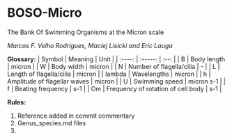 # BOSO-Micro
The Bank Of Swimming Organisms at the Micron scale

*Marcos F. Velho Rodrigues, Maciej Lisicki and Eric Lauga*

**Glossary:**
| Symbol | Meaning | Unit |
| :----: | :-----: | :--: |
| B | Body length | micron |
| W | Body width | micron |
| N | Number of flagella/cilia | - |
| L | Length of flagella/cilia | micron |
| lambda | Wavelengths | micron |
| h | Amplitude of flagellar waves | micron |
| U | Swimming speed | micron s-1 |
| f | Beating frequency | s-1 |
| Om | Frequency of rotation of cell body | s-1 |

**Rules:**
1. Reference added in commit commentary
1. Genus_species.md files
1. 
